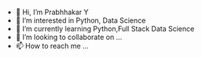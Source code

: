 - 👋 Hi, I’m Prabhhakar Y
- 👀 I’m interested in Python, Data Science
- 🌱 I’m currently learning Python,Full Stack Data Science 
- 💞️ I’m looking to collaborate on ...
- 📫 How to reach me ...

<!---
prabhtra01/prabhtra01 is a ✨ special ✨ repository because its `README.md` (this file) appears on your GitHub profile.
You can click the Preview link to take a look at your changes.
--->
